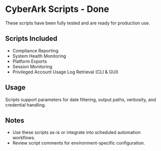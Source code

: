 # CyberArk Scripts - Done

These scripts have been fully tested and are ready for production use.

## Scripts Included

- Compliance Reporting
- System Health Monitoring
- Platform Exports
- Session Monitoring
- Privileged Account Usage Log Retrieval (CLI & GUI)

## Usage

Scripts support parameters for date filtering, output paths, verbosity, and credential handling.

## Notes

- Use these scripts as-is or integrate into scheduled automation workflows.
- Review script comments for environment-specific configuration.
